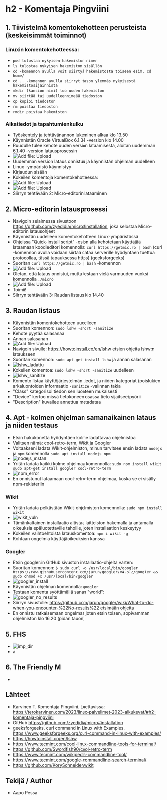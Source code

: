 # h2 - Komentaja Pingviini
## 1. Tiivistelmä komentokehotteen perusteista (keskeisimmät toiminnot)
### Linuxin komentokehotteessa:
  - `pwd tulostaa nykyisen hakemiston nimen`
  - `ls tulostaa nykyisen hakemiston sisällön`
  - `cd -komennon avulla voit siirtyä hakemistosta toiseen esim. cd home/`
  - `cd .. -komennon avulla siirryt tason ylemmäs nykyisestä hakemistosijainnista`
  - `mkdir (kansion nimi) luo uuden hakemiston`
  - `mv siirtää tai uudelleennimeää tiedoston`
  - `cp kopioi tiedoston`
  - `rm poistaa tiedoston`
  - `rmdir poistaa hakemiston`


### Aikatiedot ja tapahtumienkulku
- Työskentely ja tehtävänannon lukeminen alkaa klo 13.50
- Käynnistän Oracle VirtualBox 6.1.34 -version klo 14.00
- Ruudulle tulee kehote uuden version lataamisesta, aloitan uudemman 6.1.40 -version latausprosessin
- ![Add file: Upload](latausikkuna.png)
- Uudemman version lataus onnistuu ja käynnistän ohjelman uudelleen
- Linux -ympäristö käynnistyy
- Kirjaudun sisään
- Kokeilen komentoja komentokehotteessa:
- ![Add file: Upload](komentoja.png)
- ![Add file: Upload](komentoja2.png)
- Siirryn tehtävään 2: Micro-editorin lataaminen


## 2. Micro-editorin latausprosessi
- Navigoin selaimessa sivustoon https://github.com/zyedidia/micro#installation, joka selostaa Micro-editorin latausohjeet
- Käynnistän uudelleen komentokehotteen Linux-ympäristössä
- Ohjeissa "Quick-install script" -osion alla kehotetaan käyttäjää lataamaan koodieditori komennolla: `curl https://getmic.ro | bash` (curl -komennon avulla voidaan siirtää dataa serverille hyödyntäen tuettua protocollaa, tässä tapauksessa https) (geeksforgeeks)
- Suoritan `curl https://getmic.ro | bash` -komennon
- ![Add file: Upload](micro_install.png)
- Oletan, että lataus onnistui, mutta testaan vielä varmuuden vuoksi komennolla `./micro`
- ![Add file: Upload](micro.png)
- Toimii!
- Siirryn tehtävään 3: Raudan listaus klo 14.40


## 3. Raudan listaus
- Käynnistän komentokehotteen uudelleen
- Suoritan komennon: `sudo lshw -short -sanitize`
- Kehote pyytää salasanaa
- Annan salasanan
- ![Add file: Upload](lshw_puuttuu.png)
- Navigoin sivulle: https://howtoinstall.co/en/lshw etsien ohjeita lshw:n lataukseen
- Suoritan komennon: `sudo apt-get install lshw` ja annan salasanan
- ![lshw_ladattu](https://user-images.githubusercontent.com/70698264/213930438-151ec7f7-cf17-4372-a950-6c9e3cc33e5c.png)
- Kokeilen komentoa: `sudo lshw -short -sanitize` uudelleen
- ![lshw_sanitize](https://user-images.githubusercontent.com/70698264/213930474-87043d16-37d2-4f1f-8ba8-d77d66841f8e.png)
- Komento listaa käyttöjärjestelmän tiedot, ja niiden kategoriat (poislukien arkaluontoiden informaatio `-sanitize` -valinnan takia
- "Class" kategorisoi tiedon sen luonteen mukaisesti
- "Device" kertoo missä tietokoneen osassa tieto sijaitsee/pyörii
- "Description" kuvailee annettua metadataa

## 4. Apt - kolmen ohjelman samanaikainen lataus ja niiden testaus
- Etsin hakukonetta hyödyntäen kolme ladattavaa ohjelmistoa
- Valitsen nämä: cool-retro-term, Wikit ja Googler
- Voitaakseni ladata Wikit-ohjelmiston, minun tarvitsee ensin ladata `nodejs` ja `npm` komennolla `sudo apt install nodejs npm`
- ![nodejs_install](https://user-images.githubusercontent.com/70698264/213930515-56e08630-3f64-4d9d-b0fc-30905d280aef.png)
- Yritän ladata kaikki kolme ohjelmaa komennolla: `sudo npm install wikit sudo apt-get install googler cool-retro-term`
- ![npm_error](https://user-images.githubusercontent.com/70698264/213930543-475ef1dc-5964-4a5d-9a42-76656fc5d09b.png)
- En onnistunut lataamaan cool-retro-term ohjelmaa, koska se ei sisälly npm-rekisteriin
### Wikit
- Yritän ladata pelkästään Wikit-ohjelmiston komennolla: `sudo npm install wikit`
- ![wikit_vuln](https://user-images.githubusercontent.com/70698264/213930561-735a5cd8-9b92-499a-806f-afb006040833.png)
- Tämänkaltainen installaatio altistaa laitteiston hakemalla ja antamalla oikeuksia epäluotettaville tahoille, joten installaation keskeytyy
- Kokeilen vaihtoehtoista latauskomentoa: `npm i wikit -g`
- Kohtaan ongelmia käyttäjäoikeuksien kanssa

### Googler
- Etsin googler:in GitHub sivuston installaatio-ohjeita varten: 
- Suoritan komennon: `$ sudo curl -o /usr/local/bin/googler https://raw.githubusercontent.com/jarun/googler/v4.3.2/googler && sudo chmod +x /usr/local/bin/googler`
- ![googler_install](https://user-images.githubusercontent.com/70698264/213930590-e59b8dbf-25c6-4277-ad2d-e23cb011df0f.png)
- Käynnistän ohjelman komennolla: `googler`
- Testaan komenta syöttämällä sanan "world": 
- ![googler_no_results](https://user-images.githubusercontent.com/70698264/213930624-14670cdd-ed43-40e4-b4cf-5a531fbe7572.png)
- Siirryn sivustolle: https://github.com/jarun/googler/wiki/What-to-do-when-you-encounter-%22No-results%22 etsimään ohjeita
- En onnistu ratkaisemaan ongelmaa joten etsin toisen, sopivamman ohjelmiston klo 16.20 (pidän tauon)

## 5. FHS
- ![imp_dir](https://user-images.githubusercontent.com/70698264/213944578-467c73d7-b49c-493a-8c1b-f48ffa88d7bb.png)
- a

## 6. The Friendly M
- 

## Lähteet
- Karvinen T. Komentaja Pingviini. Luettavissa: https://terokarvinen.com/2023/linux-palvelimet-2023-alkukevat/#h2-komentaja-pingviini
- GitHub https://github.com/zyedidia/micro#installation
- geeksforgeeks. curl command in Linux with Examples. https://www.geeksforgeeks.org/curl-command-in-linux-with-examples/
- https://howtoinstall.co/en/lshw
- https://www.tecmint.com/cool-linux-commandline-tools-for-terminal/
- https://github.com/Swordfish90/cool-retro-term
- https://www.tecmint.com/wikipedia-commandline-tool/
- https://www.tecmint.com/google-commandline-search-terminal/
- https://github.com/KorySchneider/wikit
## Tekijä / Author
- Aapo Pessa
